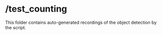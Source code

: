 # /test_counting

This folder contains auto-generated recordings of the object detection by the script.

